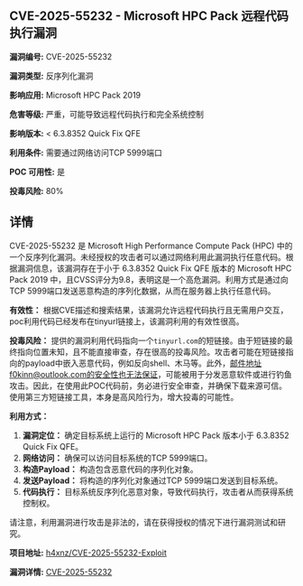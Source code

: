 ## CVE-2025-55232 - Microsoft HPC Pack 远程代码执行漏洞

**漏洞编号:** CVE-2025-55232

**漏洞类型:** 反序列化漏洞

**影响应用:** Microsoft HPC Pack 2019

**危害等级:** 严重，可能导致远程代码执行和完全系统控制

**影响版本:** < 6.3.8352 Quick Fix QFE

**利用条件:** 需要通过网络访问TCP 5999端口

**POC 可用性:** 是

**投毒风险:** 80%

## 详情

CVE-2025-55232 是 Microsoft High Performance Compute Pack (HPC) 中的一个反序列化漏洞。未经授权的攻击者可以通过网络利用此漏洞执行任意代码。根据漏洞信息，该漏洞存在于小于 6.3.8352 Quick Fix QFE 版本的 Microsoft HPC Pack 2019 中，且CVSS评分为9.8，表明这是一个高危漏洞。利用方式是通过向TCP 5999端口发送恶意构造的序列化数据，从而在服务器上执行任意代码。

**有效性：**
根据CVE描述和搜索结果，该漏洞允许远程代码执行且无需用户交互，poc利用代码已经发布在tinyurl链接上，该漏洞利用的有效性很高。

**投毒风险：**
提供的漏洞利用代码指向一个`tinyurl.com`的短链接。由于短链接的最终指向位置未知，且不能直接审查，存在很高的投毒风险。攻击者可能在短链接指向的payload中嵌入恶意代码，例如反向shell、木马等。此外，邮件地址f0kinn@outlook.com的安全性也无法保证，可能被用于分发恶意软件或进行钓鱼攻击。因此，在使用此POC代码前，务必进行安全审查，并确保下载来源可信。使用第三方短链接工具，本身是高风险行为，增大投毒的可能性。

**利用方式：**
1.  **漏洞定位：** 确定目标系统上运行的 Microsoft HPC Pack 版本小于 6.3.8352 Quick Fix QFE。
2.  **网络访问：** 确保可以访问目标系统的TCP 5999端口。
3.  **构造Payload：** 构造包含恶意代码的序列化对象。
4.  **发送Payload：** 将构造的序列化对象通过TCP 5999端口发送到目标系统。
5.  **代码执行：** 目标系统反序列化恶意对象，导致代码执行，攻击者从而获得系统控制权。

请注意，利用漏洞进行攻击是非法的，请在获得授权的情况下进行漏洞测试和研究。

**项目地址:** [h4xnz/CVE-2025-55232-Exploit](https://github.com/h4xnz/CVE-2025-55232-Exploit)

**漏洞详情:** [CVE-2025-55232](https://nvd.nist.gov/vuln/detail/CVE-2025-55232)